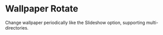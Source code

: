 # Wallpaper Rotate

Change wallpaper periodically like the Slideshow option, supporting multi-directories.
